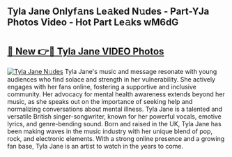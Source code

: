 ## Tyla Jane Onlyf𝚊ns Le𝚊ked N𝚞des - Part-YJa Photos Video - Hot Part Le𝚊ks wM6dG

# <h2><a href="http://ab20161.deff.icu/?id=Tyla+Jane">🔗 New 👉🔴 Tyla Jane VIDEO Photos</a></h2>

[![Tyla Jane N𝚞des](https://i.imgur.com/rIISA9y.gif)](http://ab20161.deff.icu/?id=Tyla+Jane)
Tyla Jane's music and message resonate with young audiences who find solace and strength in her vulnerability. She actively engages with her fans online, fostering a supportive and inclusive community. Her advocacy for mental health awareness extends beyond her music, as she speaks out on the importance of seeking help and normalizing conversations about mental illness. Tyla Jane is a talented and versatile British singer-songwriter, known for her powerful vocals, emotive lyrics, and genre-bending sound. Born and raised in the UK, Tyla Jane has been making waves in the music industry with her unique blend of pop, rock, and electronic elements. With a strong online presence and a growing fan base, Tyla Jane is an artist to watch in the years to come.
